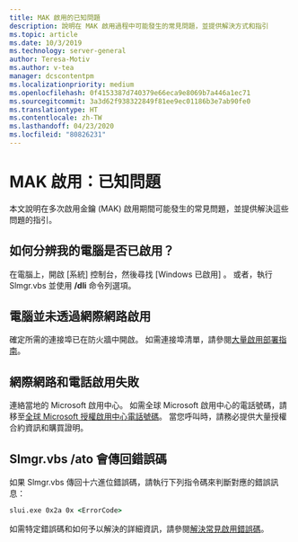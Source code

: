 ```yaml
---
title: MAK 啟用的已知問題
description: 說明在 MAK 啟用過程中可能發生的常見問題，並提供解決方式和指引
ms.topic: article
ms.date: 10/3/2019
ms.technology: server-general
author: Teresa-Motiv
ms.author: v-tea
manager: dcscontentpm
ms.localizationpriority: medium
ms.openlocfilehash: 0f4153387d740379e66eca9e8069b7a446a1ec71
ms.sourcegitcommit: 3a3d62f938322849f81ee9ec01186b3e7ab90fe0
ms.translationtype: HT
ms.contentlocale: zh-TW
ms.lasthandoff: 04/23/2020
ms.locfileid: "80826231"
---
```

# <a name="mak-activation-known-issues"></a>MAK 啟用：已知問題

本文說明在多次啟用金鑰 (MAK) 啟用期間可能發生的常見問題，並提供解決這些問題的指引。

## <a name="how-can-i-tell-whether-my-computer-is-activated"></a>如何分辨我的電腦是否已啟用？

在電腦上，開啟 [系統]  控制台，然後尋找 [Windows 已啟用]  。 或者，執行 Slmgr.vbs 並使用 **/dli** 命令列選項。

## <a name="the-computer-does-not-activate-over-the-internet"></a>電腦並未透過網際網路啟用

確定所需的連接埠已在防火牆中開啟。 如需連接埠清單，請參閱[大量啟用部署指南](https://go.microsoft.com/fwlink/?linkid=150083)。

## <a name="internet-and-telephone-activation-fail"></a>網際網路和電話啟用失敗

連絡當地的 Microsoft 啟用中心。 如需全球 Microsoft 啟用中心的電話號碼，請移至[全球 Microsoft 授權啟用中心電話號碼](https://www.microsoft.com/Licensing/existing-customer/activation-centers)。 當您呼叫時，請務必提供大量授權合約資訊和購買證明。

## <a name="slmgrvbs-ato-returns-an-error-code"></a>Slmgr.vbs /ato 會傳回錯誤碼

如果 Slmgr.vbs 傳回十六進位錯誤碼，請執行下列指令碼來判斷對應的錯誤訊息：

```cmd
slui.exe 0x2a 0x <ErrorCode>
```

如需特定錯誤碼和如何予以解決的詳細資訊，請參閱[解決常見啟用錯誤碼](activation-error-codes.md)。
